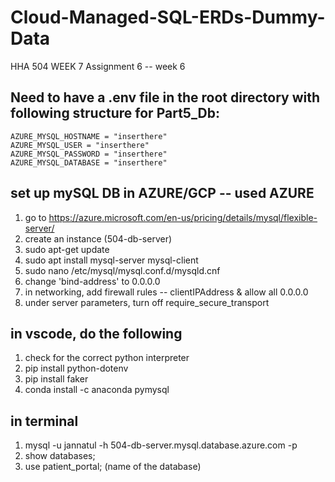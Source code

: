 # Cloud-Managed-SQL-ERDs-Dummy-Data
HHA 504 WEEK 7 Assignment 6 --  week 6


## Need to have a .env file in the root directory with following structure for Part5_Db:
```
AZURE_MYSQL_HOSTNAME = "inserthere"
AZURE_MYSQL_USER = "inserthere"
AZURE_MYSQL_PASSWORD = "inserthere"
AZURE_MYSQL_DATABASE = "inserthere"
```


## set up mySQL DB in AZURE/GCP -- used AZURE
1. go to https://azure.microsoft.com/en-us/pricing/details/mysql/flexible-server/
2. create an instance (504-db-server)
3. sudo apt-get update
4. sudo apt install mysql-server mysql-client
5. sudo nano /etc/mysql/mysql.conf.d/mysqld.cnf
6. change 'bind-address' to 0.0.0.0
7. in networking, add firewall rules -- clientIPAddress & allow all 0.0.0.0
8. under server parameters, turn off require_secure_transport

## in vscode, do the following
1. check for the correct python interpreter 
2. pip install python-dotenv
3. pip install faker
4. conda install -c anaconda pymysql

## in terminal
1. mysql -u jannatul -h 504-db-server.mysql.database.azure.com -p
2. show databases;
3. use patient_portal; (name of the database)

